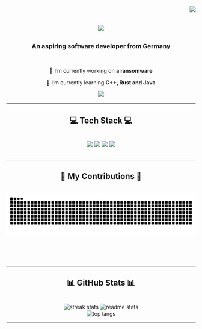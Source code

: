 <img align="right" src="https://visitor-badge.laobi.icu/badge?page_id=DeanPrangenberg.DeanPrangenberg" />

<h1 align="center">
    <img src="https://readme-typing-svg.herokuapp.com/?font=Righteous&size=35&center=true&vCenter=true&width=500&height=70&duration=4000&lines=Hi+There!+👋;+I'm+Dean+Prangenberg!;I+love+Cpp+❤️;" />
</h1>

<h3 align="center">An aspiring software developer from Germany</h3>

<br/>

<div align="center">
 
 🔭 I’m currently working on **a ransomware**
 
 🌱 I’m currently learning **C++, Rust and Java**

 </div>
 
<div align="center"> 
  <a href="mailto:prangenbergdean@gmail.com">
    <img src="https://img.shields.io/badge/Gmail-333333?style=for-the-badge&logo=gmail&logoColor=red" />
  </a>
</div>

 <hr/>
 
<h2 align="center">💻 Tech Stack 💻</h2>
<br/>
<div align="center">
    <img src="https://skillicons.dev/icons?i=cpp,rust,java,python,powershell" />
    <img src="https://skillicons.dev/icons?i=qt" />
    <img src="https://skillicons.dev/icons?i=clion,idea,pycharm,vscode,visualstudio,git" />
    <img src="https://skillicons.dev/icons?i=windows,ubuntu,raspberrypi,arduino" /><br>
</div>

<br/>
<hr/>

<div align="center">
  <h2>🐍 My Contributions 🐍</h2>
  <br>
  <img alt="snake eating my contributions" src="https://raw.githubusercontent.com/DeanPrangenberg/DeanPrangenberg/output/github-contribution-grid-snake.svg" />
  
  <br/><br/><br/>
</div>

 <hr>

<h2 align="center">📊 GitHub Stats 📊</h2>
<br>
<div align=center>
  <img width=390 src="https://streak-stats.demolab.com/?user=DeanPrangenberg&count_private=true&theme=dracula&border_radius=10" alt="streak stats"/>
  <img width=390 src="https://github-readme-stats.vercel.app/api?username=DeanPrangenberg&count_private=true&show_icons=true&theme=dracula&rank_icon=github&border_radius=10" alt="readme stats" />
  <br/>
  <img width=325 align="center" src="https://github-readme-stats.vercel.app/api/top-langs/?username=DeanPrangenberg&hide=HTML&langs_count=8&layout=compact&theme=dracula&border_radius=10&size_weight=0.5&count_weight=0.5&exclude_repo=github-readme-stats" alt="top langs" />
</div>

 <hr/>
